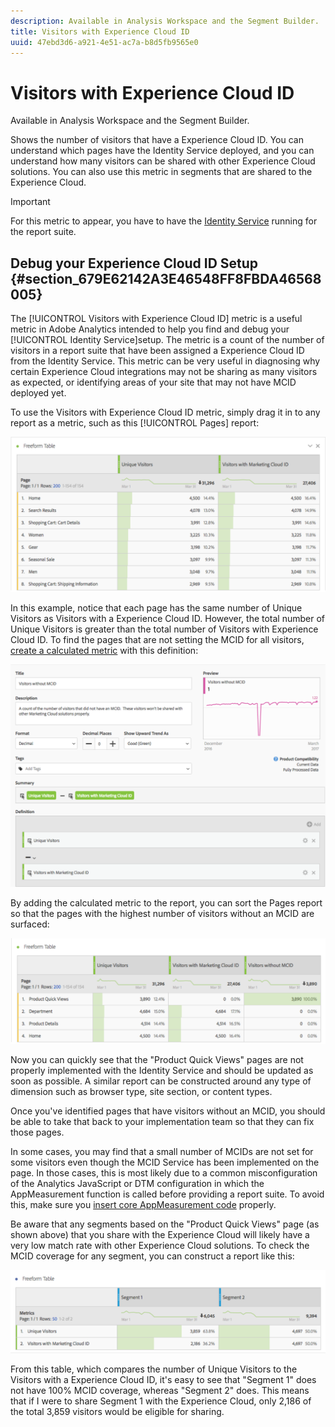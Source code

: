 ```yaml
---
description: Available in Analysis Workspace and the Segment Builder.
title: Visitors with Experience Cloud ID
uuid: 47ebd3d6-a921-4e51-ac7a-b8d5fb9565e0
---
```


# Visitors with Experience Cloud ID

Available in Analysis Workspace and the Segment Builder.

Shows the number of visitors that have a Experience Cloud ID. You can understand which pages have the Identity Service deployed, and you can understand how many visitors can be shared with other Experience Cloud solutions. You can also use this metric in segments that are shared to the Experience Cloud.

>[!IMPORTANT]
>
>For this metric to appear, you have to have the [Identity Service](https://docs.adobe.com/content/help/en/id-service/using/home.html) running for the report suite.

## Debug your Experience Cloud ID Setup {#section_679E62142A3E46548FF8FBDA46568005}

The [!UICONTROL Visitors with Experience Cloud ID] metric is a useful metric in Adobe Analytics intended to help you find and debug your [!UICONTROL Identity Service]setup. The metric is a count of the number of visitors in a report suite that have been assigned a Experience Cloud ID from the Identity Service. This metric can be very useful in diagnosing why certain Experience Cloud integrations may not be sharing as many visitors as expected, or identifying areas of your site that may not have MCID deployed yet.

To use the Visitors with Experience Cloud ID metric, simply drag it in to any report as a metric, such as this [!UICONTROL Pages] report:

![](assets/metric-mcvid1.png)

In this example, notice that each page has the same number of Unique Visitors as Visitors with a Experience Cloud ID. However, the total number of Unique Visitors is greater than the total number of Visitors with Experience Cloud ID. To find the pages that are not setting the MCID for all visitors, [create a calculated metric](https://docs.adobe.com/content/help/en/analytics/components/calculated-metrics/calcmetric-workflow/cm-build-metrics.html) with this definition:

![](assets/metric-mcvid2.png)

By adding the calculated metric to the report, you can sort the Pages report so that the pages with the highest number of visitors without an MCID are surfaced:

![](assets/metric-mcvid3.png)

Now you can quickly see that the "Product Quick Views" pages are not properly implemented with the Identity Service and should be updated as soon as possible. A similar report can be constructed around any type of dimension such as browser type, site section, or content types.

Once you've identified pages that have visitors without an MCID, you should be able to take that back to your implementation team so that they can fix those pages.

In some cases, you may find that a small number of MCIDs are not set for some visitors even though the MCID Service has been implemented on the page. In those cases, this is most likely due to a common misconfiguration of the Analytics JavaScript or DTM configuration in which the AppMeasurement function is called before providing a report suite. To avoid this, make sure you [insert core AppMeasurement code](https://marketing.adobe.com/resources/help/en_US/sc/implement/dtm/t_appmeasurement-code.html) properly.

Be aware that any segments based on the "Product Quick Views" page (as shown above) that you share with the Experience Cloud will likely have a very low match rate with other Experience Cloud solutions. To check the MCID coverage for any segment, you can construct a report like this:

![](assets/metric-mcvid4.png)

From this table, which compares the number of Unique Visitors to the Visitors with a Experience Cloud ID, it's easy to see that "Segment 1" does not have 100% MCID coverage, whereas "Segment 2" does. This means that if I were to share Segment 1 with the Experience Cloud, only 2,186 of the total 3,859 visitors would be eligible for sharing.
